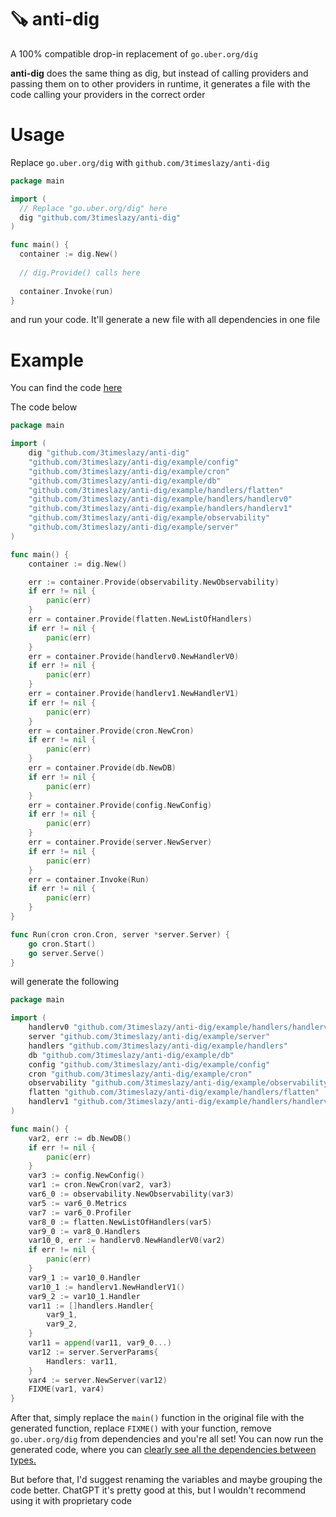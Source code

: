 # :carpentry_saw: anti-dig

A 100% compatible drop-in replacement of `go.uber.org/dig`

**anti-dig** does the same thing as dig, but instead of calling providers and passing them on to other providers in runtime, it generates a file with the code calling your providers in the correct order

# Usage

Replace `go.uber.org/dig` with `github.com/3timeslazy/anti-dig`
```go
package main

import (
  // Replace "go.uber.org/dig" here
  dig "github.com/3timeslazy/anti-dig"
)

func main() {
  container := dig.New()
  
  // dig.Provide() calls here
  
  container.Invoke(run)
}
```

and run your code. It'll generate a new file with all dependencies in one file

# Example
You can find the code [here](https://github.com/3timeslazy/anti-dig/blob/main/example/main.go)

The code below 
```go
package main

import (
	dig "github.com/3timeslazy/anti-dig"
	"github.com/3timeslazy/anti-dig/example/config"
	"github.com/3timeslazy/anti-dig/example/cron"
	"github.com/3timeslazy/anti-dig/example/db"
	"github.com/3timeslazy/anti-dig/example/handlers/flatten"
	"github.com/3timeslazy/anti-dig/example/handlers/handlerv0"
	"github.com/3timeslazy/anti-dig/example/handlers/handlerv1"
	"github.com/3timeslazy/anti-dig/example/observability"
	"github.com/3timeslazy/anti-dig/example/server"
)

func main() {
	container := dig.New()

	err := container.Provide(observability.NewObservability)
	if err != nil {
		panic(err)
	}
	err = container.Provide(flatten.NewListOfHandlers)
	if err != nil {
		panic(err)
	}
	err = container.Provide(handlerv0.NewHandlerV0)
	if err != nil {
		panic(err)
	}
	err = container.Provide(handlerv1.NewHandlerV1)
	if err != nil {
		panic(err)
	}
	err = container.Provide(cron.NewCron)
	if err != nil {
		panic(err)
	}
	err = container.Provide(db.NewDB)
	if err != nil {
		panic(err)
	}
	err = container.Provide(config.NewConfig)
	if err != nil {
		panic(err)
	}
	err = container.Provide(server.NewServer)
	if err != nil {
		panic(err)
	}
	err = container.Invoke(Run)
	if err != nil {
		panic(err)
	}
}

func Run(cron cron.Cron, server *server.Server) {
	go cron.Start()
	go server.Serve()
}
```

will generate the following
```go
package main

import (
	handlerv0 "github.com/3timeslazy/anti-dig/example/handlers/handlerv0"
	server "github.com/3timeslazy/anti-dig/example/server"
	handlers "github.com/3timeslazy/anti-dig/example/handlers"
	db "github.com/3timeslazy/anti-dig/example/db"
	config "github.com/3timeslazy/anti-dig/example/config"
	cron "github.com/3timeslazy/anti-dig/example/cron"
	observability "github.com/3timeslazy/anti-dig/example/observability"
	flatten "github.com/3timeslazy/anti-dig/example/handlers/flatten"
	handlerv1 "github.com/3timeslazy/anti-dig/example/handlers/handlerv1"
)

func main() {
	var2, err := db.NewDB()
	if err != nil {
		panic(err)
	}
	var3 := config.NewConfig()
	var1 := cron.NewCron(var2, var3)
	var6_0 := observability.NewObservability(var3)
	var5 := var6_0.Metrics
	var7 := var6_0.Profiler
	var8_0 := flatten.NewListOfHandlers(var5)
	var9_0 := var8_0.Handlers
	var10_0, err := handlerv0.NewHandlerV0(var2)
	if err != nil {
		panic(err)
	}
	var9_1 := var10_0.Handler
	var10_1 := handlerv1.NewHandlerV1()
	var9_2 := var10_1.Handler
	var11 := []handlers.Handler{
		var9_1,
		var9_2,
	}
	var11 = append(var11, var9_0...)
	var12 := server.ServerParams{
		Handlers: var11,
	}
	var4 := server.NewServer(var12)
	FIXME(var1, var4)
}
```

After that, simply replace the `main()` function in the original file with the generated function, replace `FIXME()` with your function, remove `go.uber.org/dig` from dependencies and you're all set! You can now run the generated code, where you can <ins>clearly see all the dependencies between types<ins>.

But before that, I'd suggest renaming the variables and maybe grouping the code better. ChatGPT it's pretty good at this, but I wouldn't recommend using it with proprietary code

